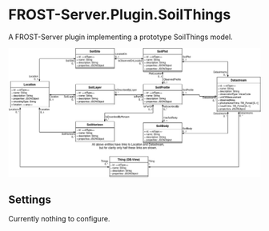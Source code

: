 # FROST-Server.Plugin.SoilThings

A FROST-Server plugin implementing a prototype SoilThings model.

![SoilThings Data Model](Datamodel-SoilThings.drawio.png)

## Settings

Currently nothing to configure.


